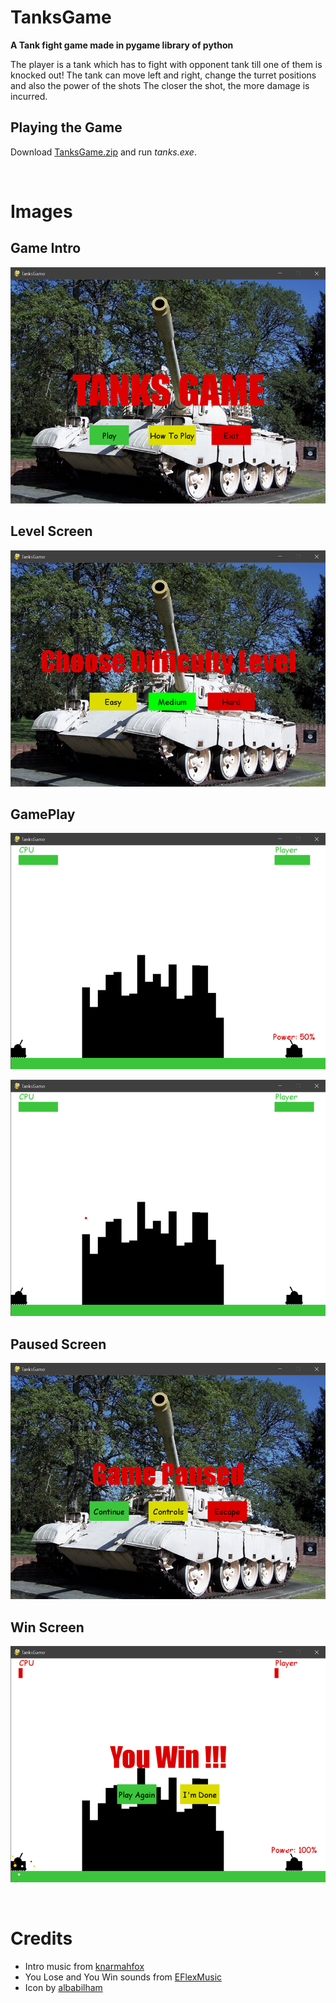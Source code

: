 # TanksGame
**A Tank fight game made in pygame library of python**

The player is a tank which has to fight with opponent tank till one of them is knocked out! 
The tank can move left and right, change the turret positions and also the power of the shots
The closer the shot, the more damage is incurred.

## Playing the Game
Download [TanksGame.zip](https://github.com/RashimNarayanTiku/TanksGame/blob/master/TanksGame.zip) and run *tanks.exe*.

&ensp;

# Images

## Game Intro
![GameIntro](demo/intro.png "Game Intro")

## Level Screen
![LevelScreen](demo/level.png "Level Screen")


## GamePlay
![GamePlay](demo/play.png)


![GamePlay2](demo/play2.png)


## Paused Screen
![PausedScreen](demo/paused.png)


## Win Screen
![WinScreen](demo/win.png)

&ensp; 

# Credits
* Intro music from [knarmahfox](https://freesound.org/people/knarmahfox/sounds/99699/)
* You Lose and You Win sounds from [EFlexMusic](https://freesound.org/people/EFlexMusic/sounds/418326/)
* Icon by [albabilham](https://www.iconfinder.com/albabilham)
